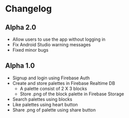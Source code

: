 # Changelog

## Alpha 2.0
- Allow users to use the app without logging in
- Fix Android Studio warning messages
- Fixed minor bugs

## Alpha 1.0
- Signup and login using Firebase Auth
- Create and store palettes in Firebase Realtime DB
  - A palette consist of 2 X 3 blocks
  - Store .png of the block palette in Firebase Storage
- Search palettes using blocks
- Like palettes using heart button
- Share .png of palette using share button